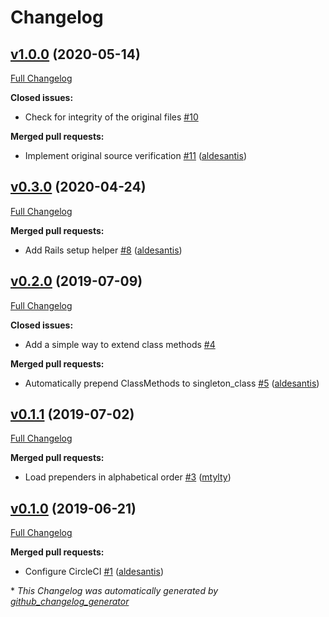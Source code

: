 # Changelog

## [v1.0.0](https://github.com/nebulab/prependers/tree/v1.0.0) (2020-05-14)

[Full Changelog](https://github.com/nebulab/prependers/compare/v0.3.0...v1.0.0)

**Closed issues:**

- Check for integrity of the original files [\#10](https://github.com/nebulab/prependers/issues/10)

**Merged pull requests:**

- Implement original source verification [\#11](https://github.com/nebulab/prependers/pull/11) ([aldesantis](https://github.com/aldesantis))

## [v0.3.0](https://github.com/nebulab/prependers/tree/v0.3.0) (2020-04-24)

[Full Changelog](https://github.com/nebulab/prependers/compare/v0.2.0...v0.3.0)

**Merged pull requests:**

- Add Rails setup helper [\#8](https://github.com/nebulab/prependers/pull/8) ([aldesantis](https://github.com/aldesantis))

## [v0.2.0](https://github.com/nebulab/prependers/tree/v0.2.0) (2019-07-09)

[Full Changelog](https://github.com/nebulab/prependers/compare/v0.1.1...v0.2.0)

**Closed issues:**

- Add a simple way to extend class methods [\#4](https://github.com/nebulab/prependers/issues/4)

**Merged pull requests:**

- Automatically prepend ClassMethods to singleton\_class [\#5](https://github.com/nebulab/prependers/pull/5) ([aldesantis](https://github.com/aldesantis))

## [v0.1.1](https://github.com/nebulab/prependers/tree/v0.1.1) (2019-07-02)

[Full Changelog](https://github.com/nebulab/prependers/compare/v0.1.0...v0.1.1)

**Merged pull requests:**

- Load prependers in alphabetical order [\#3](https://github.com/nebulab/prependers/pull/3) ([mtylty](https://github.com/mtylty))

## [v0.1.0](https://github.com/nebulab/prependers/tree/v0.1.0) (2019-06-21)

[Full Changelog](https://github.com/nebulab/prependers/compare/3059d0a9697a6fa5a8fc7bc84b0c8af8fdc29fef...v0.1.0)

**Merged pull requests:**

- Configure CircleCI [\#1](https://github.com/nebulab/prependers/pull/1) ([aldesantis](https://github.com/aldesantis))



\* *This Changelog was automatically generated by [github_changelog_generator](https://github.com/github-changelog-generator/github-changelog-generator)*
